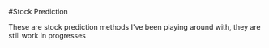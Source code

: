 #Stock Prediction

These are stock prediction methods I've been playing around with, they are still work in progresses
